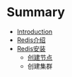 # Summary

* [Introduction](README.md)
* [Redis介绍](chapter1.md)
* [Redis安装](redis_install.md)
   * [创建节点](jiqun.md)
   * 创建集群

